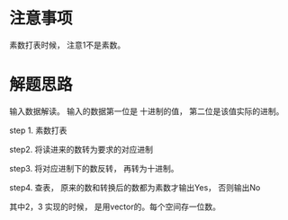 # 注意事项

素数打表时候， 注意1不是素数。



# 解题思路

输入数据解读。 输入的数据第一位是 十进制的值， 第二位是该值实际的进制。

step 1. 素数打表

step2. 将读进来的数转为要求的对应进制

step3. 将对应进制下的数反转， 再转为十进制。

step4. 查表， 原来的数和转换后的数都为素数才输出Yes， 否则输出No



其中2，3 实现的时候， 是用vector的。每个空间存一位数。